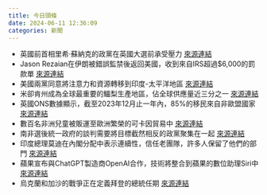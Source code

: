 ```yaml
---
title: 今日頭條
date: 2024-06-11 12:36:09
categories: 新聞            
---
```

- 英國前首相里希·蘇納克的政黨在英國大選前承受壓力 [來源連結](https://www.theguardian.com/football/picture/2024/jun/11/david-squires-on-whitehall-fc-feeling-the-heat-uk-general-election)
- Jason Rezaian在伊朗被錯誤監禁後返回美國，收到來自IRS超過$6,000的罰款單 [來源連結](https://www.npr.org/2024/06/11/nx-s1-4964638/americans-detained-abroad-tax-penalties)
- 美國兩黨同意將注意力和資源轉移到印度-太平洋地區 [來源連結](https://asiatimes.com/2024/06/biden-or-trump-us-wants-a-lesser-middle-east-role/)
- 米卻肯州成為全球最重要的鱷梨生產地區，佔全球供應量近三分之一 [來源連結](https://www.theguardian.com/news/article/2024/jun/11/inside-mexico-anti-avocado-militias)
- 英國ONS數據顯示，截至2023年12月止一年內，85%的移民來自非歐盟國家 [來源連結](https://www.theguardian.com/politics/article/2024/jun/11/immigration-how-14-years-of-tory-rule-have-changed-britain-in-charts)
- 數百名非洲兒童被販運至歐洲繁榮的可卡因貿易中 [來源連結](https://www.theguardian.com/global-development/ng-interactive/2024/jun/11/north-african-children-beaten-tortured-europe-cocaine-gangs)
- 南非選後統一政府的談判需要將目標截然相反的政黨聚集在一起 [來源連結](https://www.japantimes.co.jp/news/2024/06/11/world/politics/south-africa-unity-government-visions/)
- 印度總理莫迪在內閣分配中表示連續性，信任老團隊，許多人保留了他們的部門 [來源連結](https://www.thehindu.com/news/the-hindu-morning-digest-june-11-2024/article68275137.ece)
- 蘋果宣布與ChatGPT製造商OpenAI合作，技術將整合到蘋果的數位助理Siri中 [來源連結](https://www.npr.org/2024/06/10/nx-s1-4999051/apple-artificial-intelligence-partnership-openai-chatgpt-siri-iphone)
- 烏克蘭和加沙的戰爭正在定義拜登的總統任期 [來源連結](https://www.npr.org/2024/06/11/nx-s1-4992064/wars-biden-presidency-ukraine-gaza)



